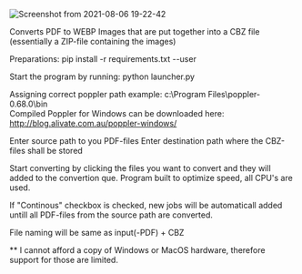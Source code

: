 ![Screenshot from 2021-08-06 19-22-42](https://user-images.githubusercontent.com/59517785/128548948-def908ba-e77e-485d-b00f-b166369a53b4.png)

Converts PDF to WEBP Images that are put together into a CBZ file (essentially a ZIP-file containing the images)

Preparations:
pip install -r requirements.txt --user

Start the program by running: python launcher.py

Assigning correct poppler path example: c:\Program Files\poppler-0.68.0\bin\
Compiled Poppler for Windows can be downloaded here: http://blog.alivate.com.au/poppler-windows/

Enter source path to you PDF-files
Enter destination path where the CBZ-files shall be stored

Start converting by clicking the files you want to convert and they will added to the convertion que.
Program built to optimize speed, all CPU's are used.

If "Continous" checkbox is checked, new jobs will be automaticall added untill all PDF-files from the source path are converted.

File naming will be same as input(-PDF) + CBZ

** I cannot afford a copy of Windows or MacOS hardware, therefore support for those are limited.
